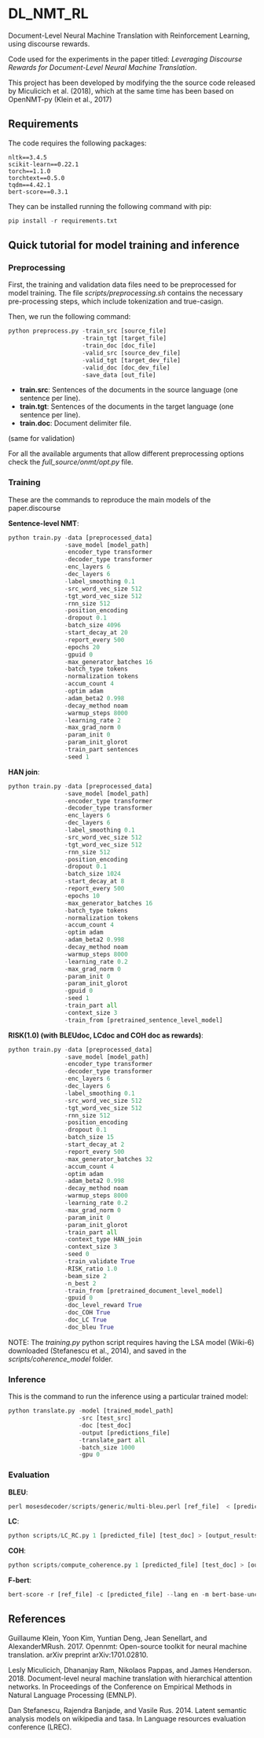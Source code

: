 # DL_NMT_RL
Document-Level Neural Machine Translation with Reinforcement Learning, using discourse rewards.

Code used for the experiments in the paper titled: _Leveraging Discourse Rewards for Document-Level
Neural Machine Translation_.

This project has been developed by modifying the the source code released by Miculicich et al. (2018), which at the
same time has been based on OpenNMT-py (Klein et al., 2017)

## Requirements

The code requires the following packages:


```
nltk==3.4.5
scikit-learn==0.22.1
torch==1.1.0
torchtext==0.5.0
tqdm==4.42.1
bert-score==0.3.1
```

They can be installed running the following command with pip:

```python
pip install -r requirements.txt
```

## Quick tutorial for model training and inference

### Preprocessing

First, the training and validation data files need to be preprocessed for model training.
The file *scripts/preprocessing.sh* contains the necessary pre-processing steps, which include
tokenization and true-casign.

Then, we run the following command:

```python
python preprocess.py -train_src [source_file]
                     -train_tgt [target_file]
                     -train_doc [doc_file]
                     -valid_src [source_dev_file]
                     -valid_tgt [target_dev_file]
                     -valid_doc [doc_dev_file]
                     -save_data [out_file]
```

- **train.src**: Sentences of the documents in the source language (one sentence per line).
- **train.tgt**: Sentences of the documents in the target language (one sentence per line).
- **train.doc**: Document delimiter file.

(same for validation)

For all the available arguments that allow different preprocessing options check the
*full_source/onmt/opt.py* file.

### Training

These are the commands to reproduce the main models of the paper.discourse

**Sentence-level NMT**:

```python
python train.py -data [preprocessed_data]
                -save_model [model_path]
                -encoder_type transformer
                -decoder_type transformer
                -enc_layers 6
                -dec_layers 6
                -label_smoothing 0.1
                -src_word_vec_size 512
                -tgt_word_vec_size 512
                -rnn_size 512
                -position_encoding
                -dropout 0.1
                -batch_size 4096
                -start_decay_at 20
                -report_every 500
                -epochs 20
                -gpuid 0
                -max_generator_batches 16
                -batch_type tokens
                -normalization tokens
                -accum_count 4
                -optim adam
                -adam_beta2 0.998
                -decay_method noam
                -warmup_steps 8000
                -learning_rate 2
                -max_grad_norm 0
                -param_init 0
                -param_init_glorot
                -train_part sentences
                -seed 1
```

**HAN join**:

```python
python train.py -data [preprocessed_data]
                -save_model [model_path]
                -encoder_type transformer
                -decoder_type transformer
                -enc_layers 6
                -dec_layers 6
                -label_smoothing 0.1
                -src_word_vec_size 512
                -tgt_word_vec_size 512
                -rnn_size 512
                -position_encoding
                -dropout 0.1
                -batch_size 1024
                -start_decay_at 8
                -report_every 500
                -epochs 10
                -max_generator_batches 16
                -batch_type tokens
                -normalization tokens
                -accum_count 4
                -optim adam
                -adam_beta2 0.998
                -decay_method noam
                -warmup_steps 8000
                -learning_rate 0.2
                -max_grad_norm 0
                -param_init 0
                -param_init_glorot
                -gpuid 0
                -seed 1
                -train_part all
                -context_size 3
                -train_from [pretrained_sentence_level_model]
```

**RISK(1.0) (with BLEUdoc, LCdoc and COH doc as rewards)**:

```python
python train.py -data [preprocessed_data]
                -save_model [model_path]
                -encoder_type transformer
                -decoder_type transformer
                -enc_layers 6
                -dec_layers 6
                -label_smoothing 0.1
                -src_word_vec_size 512
                -tgt_word_vec_size 512
                -rnn_size 512
                -position_encoding
                -dropout 0.1
                -batch_size 15
                -start_decay_at 2
                -report_every 500
                -max_generator_batches 32
                -accum_count 4
                -optim adam
                -adam_beta2 0.998
                -decay_method noam
                -warmup_steps 8000
                -learning_rate 0.2
                -max_grad_norm 0
                -param_init 0
                -param_init_glorot
                -train_part all
                -context_type HAN_join
                -context_size 3
                -seed 0
                -train_validate True
                -RISK_ratio 1.0
                -beam_size 2
                -n_best 2
                -train_from [pretrained_document_level_model]
                -gpuid 0
                -doc_level_reward True
                -doc_COH True
                -doc_LC True
                -doc_bleu True
```

NOTE: The *training.py* python script requires having the LSA model (Wiki-6) downloaded
(Stefanescu et al., 2014), and saved in the *scripts/coherence_model* folder.

### Inference

This is the command to run the inference using a particular trained model:

```python
python translate.py -model [trained_model_path]
                    -src [test_src]
                    -doc [test_doc]
                    -output [predictions_file]
                    -translate_part all
                    -batch_size 1000
                    -gpu 0

```

### Evaluation

**BLEU**:

```python
perl mosesdecoder/scripts/generic/multi-bleu.perl [ref_file]  < [predictions_file] > [output_results_file]
```

**LC**:

```python
python scripts/LC_RC.py 1 [predicted_file] [test_doc] > [output_results]
```

**COH**:

```python
python scripts/compute_coherence.py 1 [predicted_file] [test_doc] > [output_results]
```

**F-bert**:

```python
bert-score -r [ref_file] -c [predicted_file] --lang en -m bert-base-uncased -v > [output_results_file]
```

## References

Guillaume Klein, Yoon Kim, Yuntian Deng, Jean Senellart, and AlexanderMRush. 2017. Opennmt: Open-source
toolkit for neural machine translation. arXiv preprint arXiv:1701.02810.

Lesly Miculicich, Dhananjay Ram, Nikolaos Pappas, and James Henderson. 2018. Document-level neural machine
translation with hierarchical attention networks. In Proceedings of the Conference on Empirical Methods
in Natural Language Processing (EMNLP).

Dan Stefanescu, Rajendra Banjade, and Vasile Rus. 2014. Latent semantic analysis models on wikipedia and tasa.
In Language resources evaluation conference (LREC).